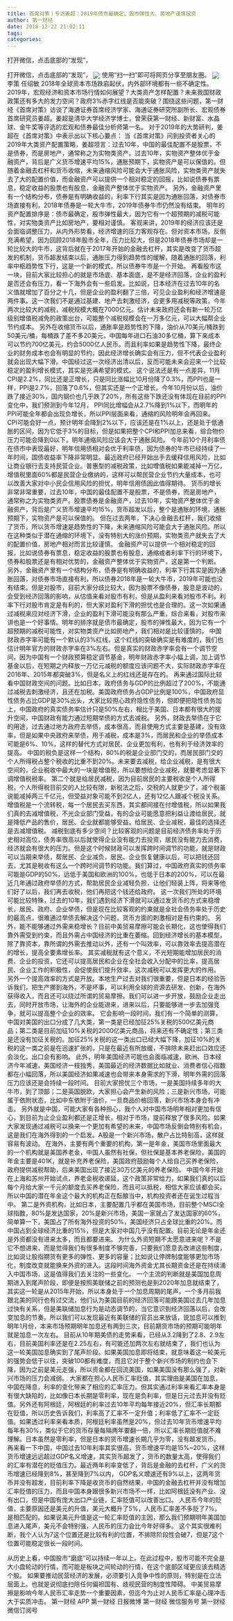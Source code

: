 ```yaml
---
title: 首席对策丨专访姜超：2019年债市最确定、股市弹性大、房地产谨慎投资
author: 第一财经
date: 2018-12-22 21:02:11
tags: 
categories: 
---
```

打开微信，点击底部的“发现”，
<!-- more -->
打开微信，点击底部的“发现”，
<img align="center" border="0" src="https://imgcdn.yicai.com/uppics/images/2018/12/052a8b9c5d4fc63e2931680e121966f9.jpg" />
使用“扫一扫”即可将网页分享至朋友圈。
<img align="center" border="0" src="https://imgcdn.yicai.com/uppics/images/2018/12/1a2f8da19c95a3e0ca8f3ff271b9fa80.jpg" />
李策
任绍敏
2018年全球资本市场跌宕起伏，内外部环境都有一些不确定性。2019年，宏观经济和资本市场行情如何展望？大类资产怎样配置？未来我国财政政策还有多大的发力空间？政府3%赤字红线是否能突破？围绕这些问题，第一财经《首席对策》访谈了海通证券首席经济学家、海通证券研究所副所长、宏观债券首席研究员姜超。姜超是清华大学经济学博士，曾荣获第一财经、新财富、水晶球、金牛奖等评选的宏观和债券最佳分析师第一名。
对于2019年的大势研判，姜超在《首席对策》中表示出以下核心要点：
当《首席对策》问到投资者关心的2019年大类资产配置策略，姜超坦言：过去10年，中国的最佳配置不是股票，不是债券，而是房地产，通常称之为实物类资产。过去10年，实物资产整体优于金融资产，背后是广义货币增速平均15%，通胀预期下，实物资产是可以保值的。但随着金融去杠杆和货币收缩，未来通缩风险可能会大于通胀风险，实物类资产就失去了大的配置价值，而金融资产可以提供一个相对稳定的回报，比如说债券有票息，稳定收益的股票也有股息，金融资产整体优于实物资产。
另外，金融资产里有一个结构分布，债券是有明确收益的，利率下行其实是因为通胀回落，对债券市场直接有利，2018年债券是一轮大牛市，2019年债券牛市仍然没有结束。
明年的资产配置排序是：债市最确定，股市弹性最大，因为它有一个超预期的减税可能性，对实物类资产比如房地产，要相对谨慎。
客观来讲，2019年的经济应该还是会面临调整压力，从内外形势看，经济增速的压力客观存在。但对资本市场，反倒充满希望，因为回顾2018年股市全年，压力比较大，但是2018年债券市场却是一轮比较大的牛市，这背后就在于2017年开始的金融去杠杆，其实是改变了货币超发的机制，货币超发结束以后，通胀压力得到趋势性的缓解，随着通胀的回落，利率中枢趋势性下行，这是一个新的模式，所以债券牛市是一个开始。
再看股市这一块，目前大家比较担心的就是市场底、基本面底，是不是经济回落，企业的盈利是否还会有压力，看一下海外会有一些启发。比如说，日本经济在过去10年的名义值就增加了百分之十几，但是企业的盈利翻了三倍，可见企业盈利和经济增速是两件事。这一次我们不是通过基建、地产去刺激经济，会更多用减税等政策，今年两次比较大的减税，减税规模大概在7000亿元。估计未来政府还会有新一轮万亿级别增值税减免的政策出台，可能整个减税规模会在一万多亿元，可以大幅帮企业节约成本。
另外在收缩货币以后，通胀率是趋势性的下降，油价从70美元/桶跌到50美元/桶，每桶跌了差不多20美元，中国每年进口石油30多亿桶，算下来成本可以节约700亿美元，约合5000亿人民币。而且利率如果是趋势性下降，最终企业的财务成本也会有明显的节约，因此经济增长确实会有压力，但不代表企业盈利就会出现大幅下滑。中国经过这一次经济出清以后，反而可能未来会迎来一个比较稳定的盈利增长模式，其实是充满希望的模式。
这个说法还是有一点差异，11月CPI是2.2%，同比还是正增长，只是同比涨幅比10月份降了0.3%，而PPI也是一样，PPI是2.7%，回落了0.6%，但其实还是一个正增长。今年10月份以后，油价跌了接近30%，国内钢价也几乎跌了20%，所有这些下跌还没有体现在目前的PPI变化中，我们预测到今年12月， PPI同比增幅会从2.7%降到1%以下，而明年的PPI可能全年都会出现负增长，所以PPI层面来看，通缩的风险明年会再回来。
CPI可能会好一点，预计明年会降到2%以下，应该还是在1%以上，还是处于低通胀的区间，因为它低于3%的目标，但是如果把整个CPI和PPI加总来看，综合物价压力可能会降到0以下，明年通缩风险应该会大于通胀风险。
今年前10个月利率债在债市中表现最好，明年信用债相对会优于利率债，因为债券的牛市已经持续了一年时间，国债收益率下降非常明显。最近政府已经开始出手去缓释信用风险，比如让商业银行去支持民营企业。普惠型的减税政策，比如增值税如果能减掉一万亿，增值税里面60%都是民营企业缴纳的，这样可以帮民营企业节约大量成本，也可以改善大家对中小民企信用风险的担忧，明年信用债因此值得期待。
货币的增长非常非常重要，过去10年，中国的最佳配置不是股票，不是债券，而是房地产，通常称之为实物类资产。股票债券是金融资产，过去10年，实物资产整体优于金融资产，背后是广义货币增速平均15%，货币超发以后，整个是通胀的环境，通胀预期下，实物资产是可以保值的。
但在过去两年，下决心金融去杠杆，我们收缩了货币，所以货币增速是趋势性的下降，未来通缩风险可能会大于通胀风险。所以在这种类似于潜在通缩的环境下，没有特别大的涨价预期，实物类资产就失去了大的配置价值，房地产相对而言比较谨慎。
金融资产可以提供一个相对稳定的回报，比如说债券有票息，稳定收益的股票也有股息，通缩或者利率下行的环境下，债券和股票还是有相对优势的，金融资产整体优于实物资产，这是第一个判断。
另外，金融资产里有一个结构分布，债券是有明确收益的，利率下行其实是因为通胀回落，对债券市场直接有利，所以债券2018年是一轮大牛市，2019年可能也没有结束。但是对股市，目前大家分歧比较大，因为股票不像债券，股息是波动的，会受到经济回落的影响，从估值来看对股市有利，但是从盈利来看对股市不利。利率下行对股市肯定是有利的，但大家对盈利下滑的担忧也是合理的。这一次如果通过减税来应对经济下滑，企业的盈利下滑可能没有那么严重，综合来看，对股市来讲也是一个好事情。明年的排序就是债市最确定，股市的弹性最大，因为它有一个超预期的减税可能性，对实物类资产比如房地产，我们相对是比较谨慎的。
中国财政赤字率可能有一个默认的3%红线，这个红线的突破确实是有难度的，我们也估计明年官方的财政赤字率在3%左右。但是真实的财政赤字率会有一个调节空间，因为中国有一个财政预算稳定调节基金，明年财政赤字率小幅上调，加上调节基金以后，在短期之内释放一万亿元减税的额度应该问题不大，实际财政赤字率在2016年、2015年都突破3%，但是名义上的红线还是存在的。
再来通过国际比较看中国财政空间的问题。比如日本，政府债务与GDP的比例超过了200%，不能通过减税去刺激经济，且还在加税。美国政府债务占GDP比例是100%，中国政府显性债务占比GDP是30%出头，大家比较担心政府隐性债务，但即便把隐性债务加上，中国政府的真实债务率估计只是50%左右，相比于美国、日本都有很大的提升空间，中国财政有能力通过短期举债的方式去减税。
另外，财政去举债在于它的用途，过去通过地方政府去举债，成本很高，而且使用方式主要是基建，没有效率，但是如果中央政府来举债，用于减税，成本是3%，而居民和企业的举债成本可能是6%、10%，这样的替代方式对居民、企业更加有利，也有利于经济效率的提高。
中国的税负是这样一个结构，80%的税是企业部门交的，而居民部门交的个人所得税占整个税收的比重不到20%。未来要去减税，给企业减税，是有很大空间的，企业税收中最大的一块是增值税，所以要想给企业减税，就要考虑显著下调增值税税率。
第二个就是给居民减税，因为目前居民的主要税收是个人所得税，个人所得税目前交的人比较有限，新税法之后，交税的人就更少了，减个税虽说能减掉两三千亿元，但受益对象可能不到2亿人，还有12亿人跟减个税没关系。
增值税是一个流转税，每一个居民去买东西，其实都间接在付增值税，所以如果我们真的去减增值税，不光企业部门受益，有的企业可能愿意把利益让渡给居民，就是降低产品的售价，居民、企业就都能够受益。给居民、企业减税，最佳的选择还是去减增值税。
减税到底有多少空间？比较客观的问题是目前经济债务率处于历史相对高位，债务率很高以后就使得企业没有能力去投资，居民没有能力去消费，经济就会有很大的压力。但是这个时候财政可以发挥跨时间调节的功能，就是财政可以当期来举债，帮居民、企业减负，居民、企业恢复健康以后，可以把钱还回去，尤其是税收有这么一个跨时间调节的功能。我们算过，中国政府真实的债务率可能是GDP的50%，远低于美国和欧洲的100%，也低于日本的200%，可以在最近几年通过政府举债的方式，帮助居民企业减轻负担，让他们轻装上阵，将来等他们好了以后，我们再去收税，他们再把这个钱还给政府。
这一次我们所处的环境可能比较特殊，过去的10年，我们遇到经济下滑就可以通过发货币的方式来稳增长，居民、政府、企业举债，但是现在比较客观的约束就是全社会债务率处于历史的最高点，很难通过举债去解决这个问题，货币方面的刺激相对是有约束的。
另外，能不能够通过外需来稳增长？目前中美贸易摩擦可能会长期化，这也使得我们靠外需受到约束，而且外需占中国经济的比重在萎缩。回到经济增长的基本模型，除了靠资本，靠所谓的外需去推动以外，还有一个叫效率，可以靠效率去提高潜在的增长，提高全要素增长率。
其实减税就有这个意义，不光短期能增加居民的消费、企业的投资，它还可以提高居民和企业在全社会收入分配中的比率，提高居民、企业工作的积极性，会促使我们提升效率，这次减税可以发挥更大的作用。
另外一个提高效率的方式是开放。本地生产过去对我们很重要，但是日本的经验告诉我们，把生产挪到海外，不是坏事，可以利用全球的资源去研发、创新，在海外获得收入，而且还可以绕过所谓的贸易摩擦。我们可以进一步开放，鼓励企业走出去，同时开放市场，让海外的企业能进来，进来以后，只要能够进一步去加强竞争，就可以提高整个企业的效率。
它会影响一段时间，我们有一个简单的测算，中国对美国的出口分成了几大类，第一类是已经加征25%关税的500亿美元商品；第二类是目前加征10%关税的2000亿美元商品，将来还有不确定性；第三类是还没有加征关税的。加征25%关税的这一类出口已经大幅下降，加征10%的关税的这一类之前是在迅速扩张的，只是在最近有所放缓，不排除未来赶出口效应还会淡化，出口会有影响。
此外，明年美国经济可能也会面临减速，欧洲、日本经济今年减速，美国经济一枝独秀，美国最近的经济数据比如就业、消费者信心指数都在小幅回落，所以美国经济如果减速也会带来本身需求的下滑，明年外需的回落压力应该还是会持续一段时间。
目前大家担忧三个市场，一是美国持续多年的大牛市，到了顶部；二是英国脱欧，大家担心会产生新的风险；三是新兴市场，可能属于依附状态，比如中东依附于油价，一旦商品价格回落，新兴市场本身会有冲击。
另外就是中国，可能大家有各种担心，我个人对中国市场明年相对更加有信心，到目前为止企业盈利都还是正增长，相对于市场，提前释放了很多风险。如果大家发现通过减税可以换来一个更加有希望的未来，中国市场反倒会特别有机会，这是我们在海外得到的一个启发。A股是一个新兴市场，散户占比特别高，这样就容易有波动。
在海外，主要有两个重要的机构，第一是年金，美国市场里面最大的一个机构就是美国养老金，中国人虽然有社保，但社保是基本养老保险，美国的年金主要是401K，就是补充养老保险，美国政府鼓励每个人给自己买养老保险，政府提供减税帮助，后来美国出现了接近30万亿美元的养老保险。
中国今年开始在上海和苏州开始试点，养老金税收递延，这个政策非常给力，如果我们真的以后每个月给大家一千元的额度去买养老保险，而且可以抵税，相信大家应该都会买。所以中国的潜在年金这个最大的机构正在酝酿当中，机构投资者还在诞生过程当中。
第二是外资机构，比如日本，主要配置几乎都在美国市场，目前整个MSCI全球指数，80%是发达国家，20%是新兴市场，美国一家就占了发达国家的60%，简单算一下，美国占了所有海外投资的50%，美国经济只占全球比重的20%。而中国占到全球经济比重的15%，但是大家对中国几乎没有配置。目前无论是年金还是外资都没有进来太多，而且都要进来。
为什么外资短期不太愿意进来呢？不是它不想进来，而是觉得我们有很多制度不够完善，只要我们愿意去改进这些制度，比如说让股指期货有更多的弹性、更多的容量；比如说让停牌制度能够更加市场化，制度改变就能换来外资的进入。这段时间海外资金尤其长期资金还是在持续涌入中国市场，这是值得我们去关注的一些变化。
一个主流的判断就是美国加息周期进入到尾声阶段，即便是按照美联储之前的预测也是到2020年加息就结束了，其实这一轮是从2015年开始，所以本身处于一个加息周期的尾声。一个多月前我跟北美的同行也有过交流，他们认为美国目前的经济回落可能跟美国过去几年加息过快有关系，但是美联储加息行为是动态调节的，当它意识到经济回落以后，会改变加息的节奏。所以我们可以发现最近有美联储的官员出来放话，说加息可以推到明年1月份，本来市场预期明年加息还有两到三次，目前期货市场的预期可能明年就是加息一次左右。
目前从10年期美债的走势来看，已经从3.2降到了2.8、2.9左右，目前美国利率还是在2.25左右，有可能还加两次左右就结束了，我们也认为这一轮美国加息确实到了尾声阶段。如果美国加息即将结束，就意味着这一轮美元的强势会低于以往，突破100都有难度，而且它对于整个新兴市场的制约也会下降，因为之前是美元走强，所以资金都在回流美国，如果美国没有那么强了，对新兴市场的压力会减弱。
大家都在担心人民币汇率贬值，其实理由是美国在加息，中国在降息，利率的变化带来了相应的汇率压力。但其实通过利率来看汇率本身是有很大缺陷的，比如像日本长期是零利率，现在是负利率，但是日元过去并没有贬值。另外还有阿根廷，阿根廷的利率过去10年平均每年接近20%，但汇率长期都在贬值，所以历史告诉我们，利率高了汇率不一定升值；利率低了汇率不一定贬值。如果透过利率来看本质，阿根廷利率虽然是20%，但过去10年货币增速平均每年有30%，类似于它的货币存量每隔两年要翻一倍，所以汇率长期贬值就不难理解。日本虽然是零利率，但是日本的货币增速长期几乎为零，没有超发货币。
再来看一下中国，中国过去10年利率其实很高，货币增速平均是15%~20%，这样货币增速远远超过GDP名义增速，其实货币超发了，货币的数量太高，使得我们的汇率有潜在的贬值压力。最近两年利率变低了，背后是金融的去杠杆，广义的货币增速已经降到8%，甚至降到7%以内， GDP名义增速还有9%以上，这两年货币并没有超发，目前利率下降是收货币的自然结果，中国的金融去杠杆并没有增加汇率贬值的压力，而且中国本身跟很多新兴市场不一样，比如阿根廷没有产业、没有出口，但是中国有庞大出口产业链，汇率贬值可以改善出口。
人民币今年的贬值，主要原因还是美元的升值，美元大概升了5%，人民币汇率差不多贬了7%，是相匹配的。如果说美元升值是这一轮汇率贬值的主因，那么我们预期明年美国加息进入尾声，美元不会特别强，人民币的压力会比今年好得多。
这个其实很难判断，我个人认为7这个位置还是比较有利的位置，不排除阶段性会破7，但是7这个位置可能稳定很长一段时间。
 
 
 
从历史上看，中国股市“磨底”可以持续一年以上。在此过程中，股市可能不完全是大小盘轮动的行情，而可能是板块之间轮动的行情，在这个底部区域更应该去精选个股。
如果要推动民营经济的发展，必须要引入竞争中性的原则，特别是在立法层面上。也就是说彻底扫除任何偏袒国有、歧视民营的制度性障碍。
中美贸易摩擦是影响今年人民币汇率走势一个重要因素，但迄今为止对人民币汇率是心理冲击大于实质冲击。
第一财经
APP
第一财经
日报微博
第一财经
微信服务号
第一财经
微信订阅号
